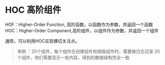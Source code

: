 # HOC 高阶组件

HOF：Higher-Order Function, 高阶函数，以函数作为参数，并返回一个函数
HOC：Higher-Order Component,高阶组件，以组件作为参数，并返回一个组件

通常，可以利用HOC实现横切关注点。

>举例 ：20个组件，每个组件在创建组件和销毁组件时，需要做日志记录
>20个组件，他们需要显示一些内容，得到的数据结构完全一致